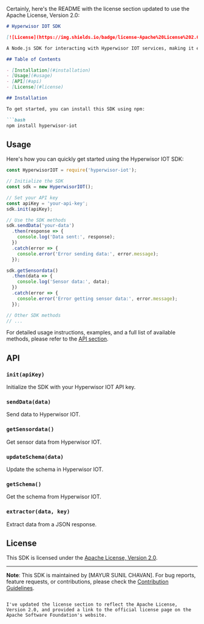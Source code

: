 Certainly, here's the README with the license section updated to use the Apache License, Version 2.0:

```markdown
# Hyperwisor IOT SDK

[![License](https://img.shields.io/badge/license-Apache%20License%202.0-blue.svg)](LICENSE)

A Node.js SDK for interacting with Hyperwisor IOT services, making it easy to integrate sensor data, manage schemas, and perform various operations on the Hyperwisor IOT platform.

## Table of Contents

- [Installation](#installation)
- [Usage](#usage)
- [API](#api)
- [License](#license)

## Installation

To get started, you can install this SDK using npm:

```bash
npm install hyperwisor-iot
```

## Usage

Here's how you can quickly get started using the Hyperwisor IOT SDK:

```javascript
const HyperwisorIOT = require('hyperwisor-iot');

// Initialize the SDK
const sdk = new HyperwisorIOT();

// Set your API key
const apiKey = 'your-api-key';
sdk.init(apiKey);

// Use the SDK methods
sdk.sendData('your-data')
  .then(response => {
    console.log('Data sent:', response);
  })
  .catch(error => {
    console.error('Error sending data:', error.message);
  });

sdk.getSensordata()
  .then(data => {
    console.log('Sensor data:', data);
  })
  .catch(error => {
    console.error('Error getting sensor data:', error.message);
  });

// Other SDK methods
// ...
```

For detailed usage instructions, examples, and a full list of available methods, please refer to the [API section](#api).

## API

### `init(apiKey)`

Initialize the SDK with your Hyperwisor IOT API key.

### `sendData(data)`

Send data to Hyperwisor IOT.

### `getSensordata()`

Get sensor data from Hyperwisor IOT.

### `updateSchema(data)`

Update the schema in Hyperwisor IOT.

### `getSchema()`

Get the schema from Hyperwisor IOT.

### `extractor(data, key)`

Extract data from a JSON response.

## License

This SDK is licensed under the [Apache License, Version 2.0](http://www.apache.org/licenses/LICENSE-2.0).

---

**Note**: This SDK is maintained by [MAYUR SUNIL CHAVAN]. For bug reports, feature requests, or contributions, please check the [Contribution Guidelines](CONTRIBUTING.md).
```

I've updated the license section to reflect the Apache License, Version 2.0, and provided a link to the official license page on the Apache Software Foundation's website.
